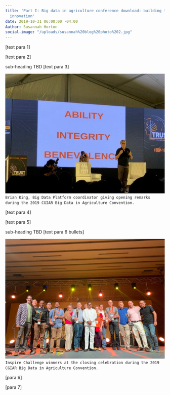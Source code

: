 ```yaml
---
title: 'Part I: Big data in agriculture conference download: building trust and fueling
  innovation'
date: 2019-10-31 06:00:00 -04:00
Author: Susannah Horton
social-image: "/uploads/susannah%20blog%20photo%202.jpg"
---
```


\[text para 1\]

\[text para 2\]

<!--more-->

sub-heading TBD
\[text para 3\]

![susannah blog photo 1.jpg](/uploads/susannah%20blog%20photo%201.jpg)
`Brian King, Big Data Platform coordinator giving opening remarks during the 2019 CGIAR Big Data in Agriculture Convention.`

\[text para 4\]

\[text para 5\]

sub-heading TBD
\[text para 6 bullets\]

![susannah blog photo 2.jpg](/uploads/susannah%20blog%20photo%202.jpg)`Inspire Challenge winners at the closing celebration during the 2019 CGIAR Big Data in Agriculture Convention.`

\[para 6\]

\[para 7\]